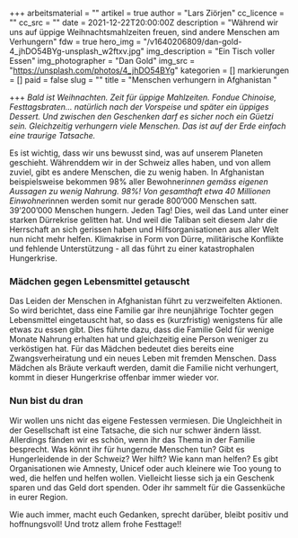 +++
arbeitsmaterial = ""
artikel = true
author = "Lars Ziörjen"
cc_licence = ""
cc_src = ""
date = 2021-12-22T20:00:00Z
description = "Während wir uns auf üppige Weihnachtsmahlzeiten freuen, sind andere Menschen am Verhungern"
fdw = true
hero_img = "/v1640206809/dan-gold-4_jhDO54BYg-unsplash_w2ftxv.jpg"
img_description = "Ein Tisch voller Essen"
img_photographer = "Dan Gold"
img_src = "https://unsplash.com/photos/4_jhDO54BYg"
kategorien = []
markierungen = []
paid = false
slug = ""
title = "Menschen verhungern in Afghanistan "

+++
_Bald ist Weihnachten. Zeit für üppige Mahlzeiten. Fondue Chinoise, Festtagsbraten… natürlich nach der Vorspeise und später ein üppiges Dessert. Und zwischen den Geschenken darf es sicher noch ein Güetzi sein. Gleichzeitig verhungern viele Menschen. Das ist auf der Erde einfach eine traurige Tatsache._

Es ist wichtig, dass wir uns bewusst sind, was auf unserem Planeten geschieht. Währenddem wir in der Schweiz alles haben, und von allem zuviel, gibt es andere Menschen, die zu wenig haben. In Afghanistan beispielsweise bekommen 98% aller Bewohner*innen gemäss eigenen Aussagen zu wenig Nahrung. 98%! Von gesamthaft etwa 40 Millionen Einwohner*innen werden somit nur gerade 800’000 Menschen satt. 39’200’000 Menschen hungern. Jeden Tag! Dies, weil das Land unter einer starken Dürrekrise gelitten hat. Und weil die Taliban seit diesem Jahr die Herrschaft an sich gerissen haben und Hilfsorganisationen aus aller Welt nun nicht mehr helfen. Klimakrise in Form von Dürre, militärische Konflikte und fehlende Unterstützung - all das führt zu einer katastrophalen Hungerkrise.

### Mädchen gegen Lebensmittel getauscht

Das Leiden der Menschen in Afghanistan führt zu verzweifelten Aktionen. So wird berichtet, dass eine Familie gar ihre neunjährige Tochter gegen Lebensmittel eingetauscht hat, so dass es (kurzfristig) wenigstens für alle etwas zu essen gibt. Dies führte dazu, dass die Familie Geld für wenige Monate Nahrung erhalten hat und gleichzeitig eine Person weniger zu verköstigen hat. Für das Mädchen bedeutet dies bereits eine Zwangsverheiratung und ein neues Leben mit fremden Menschen. Dass Mädchen als Bräute verkauft werden, damit die Familie nicht verhungert, kommt in dieser Hungerkrise offenbar immer wieder vor.

### Nun bist du dran

Wir wollen uns nicht das eigene Festessen vermiesen. Die Ungleichheit in der Gesellschaft ist eine Tatsache, die sich nur schwer ändern lässt. Allerdings fänden wir es schön, wenn ihr das Thema in der Familie besprecht. Was könnt ihr für hungernde Menschen tun? Gibt es Hungerleidende in der Schweiz? Wer hilft? Wie kann man helfen? Es gibt Organisationen wie Amnesty, Unicef oder auch kleinere wie Too young to wed, die helfen und helfen wollen. Vielleicht liesse sich ja ein Geschenk sparen und das Geld dort spenden. Oder ihr sammelt für die Gassenküche in eurer Region.

Wie auch immer, macht euch Gedanken, sprecht darüber, bleibt positiv und hoffnungsvoll! Und trotz allem frohe Festtage!!